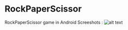 # RockPaperScissor
RockPaperScissor game in Android
Screeshots : 
![alt text](https://github.com/rchirag101/RockPaperScissor/blob/master/app/src/main/res/Screenshots/1\)StartingScreen.jpg)
